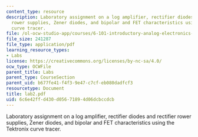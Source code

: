 ```yaml
---
content_type: resource
description: Laboratory assignment on a log amplifier, rectifier diodes and rectifier
  rower supplies, Zener diodes, and bipolar and FET characteristics using the Tektronix
  curve tracer.
file: /ol-ocw-studio-app/courses/6-101-introductory-analog-electronics-laboratory-spring-2007/6c6e42ffd430d05671894d06dcbccdcb_lab2.pdf
file_size: 241287
file_type: application/pdf
learning_resource_types:
- Labs
license: https://creativecommons.org/licenses/by-nc-sa/4.0/
ocw_type: OCWFile
parent_title: Labs
parent_type: CourseSection
parent_uid: b677fe41-f4f3-9e47-c7cf-eb080dadfcf3
resourcetype: Document
title: lab2.pdf
uid: 6c6e42ff-d430-d056-7189-4d06dcbccdcb
---
```

Laboratory assignment on a log amplifier, rectifier diodes and rectifier rower supplies, Zener diodes, and bipolar and FET characteristics using the Tektronix curve tracer.